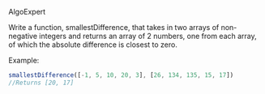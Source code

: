 AlgoExpert

Write a function, smallestDifference, that takes in two arrays of non-negative integers and returns an array of 2 numbers, one from each array, of which the absolute difference is closest to zero.

Example:

```js
smallestDifference([-1, 5, 10, 20, 3], [26, 134, 135, 15, 17])
//Returns [20, 17]
```
